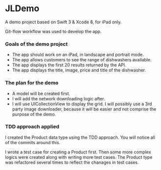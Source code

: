 # JLDemo

A demo project based on Swift 3 & Xcode 8, for iPad only.

Git-flow workflow was used to develop the app.

### Goals of the demo project
- The app should work on an iPad, in landscape and portrait mode.
- The app allows customers to see the range of dishwashers available.
- The app displays the first 20 results returned by the API.
- The app displays the title, image, price and title of the dishwasher.

### The plan for the demo

- A model will be created first. 
- I will add the network downloading logic after.
- I will use UICollectionView to display the grid. I will possibly use a 3rd party image downloader, because it will be easier and not comprise the purpose of the demo.

### TDD approach applied

I created the Product data type using the TDD approach. You will notice all of the commits around this.

I wrote a test case for creating a Product first. Then some more complex logics were created along with writing more test cases. The Product type was refactored several times to reflect the chanages in test cases.


